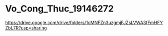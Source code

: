 # Vo_Cong_Thuc_19146272
https://drive.google.com/drive/folders/1cMNFZn3uzgmjFJZsLVWA3fFmHFYZbL7R?usp=sharing
